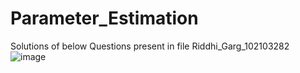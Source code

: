 # Parameter_Estimation
Solutions of below Questions present in file Riddhi_Garg_102103282
![image](https://github.com/Riddhi12349/Parameter_Estimation/assets/91315409/2b7db1c3-c362-498d-8bfd-f08c3454d34f)
